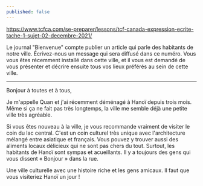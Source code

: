 ```yaml
---
published: false
---
```

https://www.tcfca.com/se-preparer/lessons/tcf-canada-expression-ecrite-tache-1-sujet-02-decembre-2021/

Le journal "Bienvenue" compte publier un article qui parle des habitants de notre ville. Écrivez-nous un message qui 
sera diffusé dans ce numéro.
Vous vous êtes récemment installé dans cette ville, et il vous est demandé de vous présenter et décrire ensuite tous vos lieux préférés au sein de cette ville.

---

Bonjour à toutes et à tous,

Je m'appelle Quan et j'ai récemment déménagé à Hanoï depuis trois mois. Même si ça ne fait pas très longtemps, la ville me semble déjà une petite ville très agréable.

Si vous êtes nouveau à la ville, je vous recommande vraiment de visiter le coin du lac central. C'est un coin culturel très unique avec l'architecture mélangé entre asiatique et français. Vous pouvez y trouver aussi des aliments locaux délicieux qui ne sont pas chers du tout. Surtout, les habitants de Hanoï sont sympas et acueillants. Il y a toujours des gens qui vous dissent « Bonjour » dans la rue.

Une ville culturelle avec une histoire riche et les gens amicaux. Il faut que vous visiteriez Hanoï un jour !
